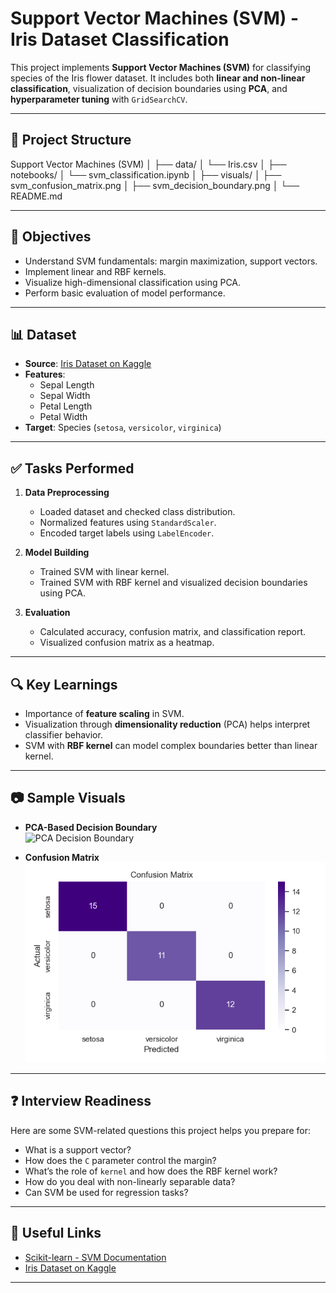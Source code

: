 # Support Vector Machines (SVM) - Iris Dataset Classification

This project implements **Support Vector Machines (SVM)** for classifying species of the Iris flower dataset. It includes both **linear and non-linear classification**, visualization of decision boundaries using **PCA**, and **hyperparameter tuning** with `GridSearchCV`.

---

## 📁 Project Structure

Support Vector Machines (SVM)
│
├── data/
│ └── Iris.csv
│
├── notebooks/
│ └── svm_classification.ipynb
│
├── visuals/
│ ├── svm_confusion_matrix.png
│ ├── svm_decision_boundary.png
│ 
└── README.md


---

## 📌 Objectives

- Understand SVM fundamentals: margin maximization, support vectors.
- Implement linear and RBF kernels.
- Visualize high-dimensional classification using PCA.
- Perform basic evaluation of model performance.

---

## 📊 Dataset

- **Source**: [Iris Dataset on Kaggle](https://www.kaggle.com/datasets/uciml/iris)
- **Features**:
  - Sepal Length
  - Sepal Width
  - Petal Length
  - Petal Width
- **Target**: Species (`setosa`, `versicolor`, `virginica`)

---

## ✅ Tasks Performed

1. **Data Preprocessing**
   - Loaded dataset and checked class distribution.
   - Normalized features using `StandardScaler`.
   - Encoded target labels using `LabelEncoder`.

2. **Model Building**
   - Trained SVM with linear kernel.
   - Trained SVM with RBF kernel and visualized decision boundaries using PCA.

3. **Evaluation**
   - Calculated accuracy, confusion matrix, and classification report.
   - Visualized confusion matrix as a heatmap.

---

## 🔍 Key Learnings

- Importance of **feature scaling** in SVM.
- Visualization through **dimensionality reduction** (PCA) helps interpret classifier behavior.
- SVM with **RBF kernel** can model complex boundaries better than linear kernel.

---

## 📷 Sample Visuals

- **PCA-Based Decision Boundary**  
  ![PCA Decision Boundary](visuals/svm_pca_decision_boundary.png)

- **Confusion Matrix**  
  ![Confusion Matrix](visuals/svm_confusion_matrix.png)

---

## ❓ Interview Readiness

Here are some SVM-related questions this project helps you prepare for:

- What is a support vector?
- How does the `C` parameter control the margin?
- What’s the role of `kernel` and how does the RBF kernel work?
- How do you deal with non-linearly separable data?
- Can SVM be used for regression tasks?

---

## 🔗 Useful Links

- [Scikit-learn - SVM Documentation](https://scikit-learn.org/stable/modules/svm.html)
- [Iris Dataset on Kaggle](https://www.kaggle.com/datasets/uciml/iris)

---

